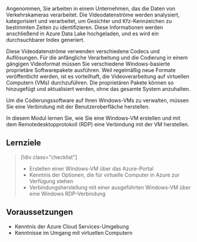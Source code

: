 Angenommen, Sie arbeiten in einem Unternehmen, das die Daten von Verkehrskameras verarbeitet. Die Videodatenströme werden analysiert, kategorisiert und verarbeitet, um Gesichter und Kfz-Kennzeichen zu bestimmten Zeiten zu identifizieren. Diese Informationen werden anschließend in Azure Data Lake hochgeladen, und es wird ein durchsuchbarer Index generiert.

Diese Videodatenströme verwenden verschiedene Codecs und Auflösungen. Für die anfängliche Verarbeitung und die Codierung in einem gängigen Videoformat müssen Sie verschiedene Windows-basierte proprietäre Softwarepakete ausführen. Weil regelmäßig neue Formate veröffentlicht werden, ist es vorteilhaft, die Videoverarbeitung auf virtuellen Computern (VMs) durchzuführen. Die proprietären Pakete können so hinzugefügt und aktualisiert werden, ohne das gesamte System anzuhalten.

Um die Codierungssoftware auf Ihren Windows-VMs zu verwalten, müssen Sie eine Verbindung mit der Benutzeroberfläche herstellen.

In diesem Modul lernen Sie, wie Sie eine Windows-VM erstellen und mit dem Remotedesktopprotokoll (RDP) eine Verbindung mit der VM herstellen.

## <a name="learning-objectives"></a>Lernziele
> [!div class="checklist"]
> * Erstellen einer Windows-VM über das Azure-Portal
> * Kenntnis der Optionen, die für virtuelle Computer in Azure zur Verfügung stehen
> * Verbindungsherstellung mit einer ausgeführten Windows-VM über eine Windows RDP-Verbindung

## <a name="prerequisites"></a>Voraussetzungen

- Kenntnis der Azure Cloud Services-Umgebung
- Kenntnisse im Umgang mit virtuellen Computern
